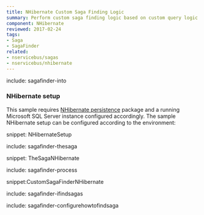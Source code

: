 ```yaml
---
title: NHibernate Custom Saga Finding Logic
summary: Perform custom saga finding logic based on custom query logic when the Saga storage is a relational database using NHibernate as the O/RM.
component: NHibernate
reviewed: 2017-02-24
tags:
- Saga
- SagaFinder
related:
- nservicebus/sagas
- nservicebus/nhibernate
---
```


include: sagafinder-into


### NHibernate setup

This sample requires [NHibernate persistence](https://www.nuget.org/packages/NServiceBus.NHibernate/) package and a running Microsoft SQL Server instance configured accordingly. The sample NHibernate setup can be configured according to the environment:

snippet: NHibernateSetup


include: sagafinder-thesaga

snippet: TheSagaNHibernate

include: sagafinder-process

snippet:CustomSagaFinderNHibernate

include: sagafinder-ifindsagas

include: sagafinder-configurehowtofindsaga